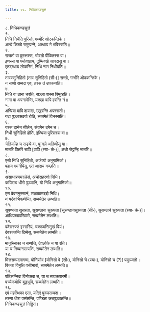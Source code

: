 ```yaml
---
title: ०८. निधिकण्डसुत्तं

---
```

८. निधिकण्डसुत्तं  
१.  
निधिं निधेति पुरिसो, गम्भीरे ओदकन्तिके।  
अत्थे किच्‍चे समुप्पन्‍ने, अत्थाय मे भविस्सति॥  
२.  
राजतो वा दुरुत्तस्स, चोरतो पीळितस्स वा।  
इणस्स वा पमोक्खाय, दुब्भिक्खे आपदासु वा।  
एतदत्थाय लोकस्मिं, निधि नाम निधीयति॥  
३.  
तावस्सुनिहितो [ताव सुनिहितो (सी॰)] सन्तो, गम्भीरे ओदकन्तिके।  
न सब्बो सब्बदा एव, तस्स तं उपकप्पति॥  
४.  
निधि वा ठाना चवति, सञ्‍ञा वास्स विमुय्हति।  
नागा वा अपनामेन्ति, यक्खा वापि हरन्ति नं॥  
५.  
अप्पिया वापि दायादा, उद्धरन्ति अपस्सतो।  
यदा पुञ्‍ञक्खयो होति, सब्बमेतं विनस्सति॥  
६.  
यस्स दानेन सीलेन, संयमेन दमेन च।  
निधी सुनिहितो होति, इत्थिया पुरिसस्स वा॥  
७.  
चेतियम्हि च सङ्घे वा, पुग्गले अतिथीसु वा।  
मातरि पितरि चापि [वापि (स्या॰ कं॰)], अथो जेट्ठम्हि भातरि॥  
८.  
एसो निधि सुनिहितो, अजेय्यो अनुगामिको।  
पहाय गमनीयेसु, एतं आदाय गच्छति॥  
९.  
असाधारणमञ्‍ञेसं, अचोराहरणो निधि।  
कयिराथ धीरो पुञ्‍ञानि, यो निधि अनुगामिको॥  
१०.  
एस देवमनुस्सानं, सब्बकामददो निधि।  
यं यदेवाभिपत्थेन्ति, सब्बमेतेन लब्भति॥  
११.  
सुवण्णता सुसरता, सुसण्ठाना सुरूपता [सुसण्ठानसुरूपता (सी॰), सुसण्ठानं सुरूपता (स्या॰ कं॰)]।  
आधिपच्‍चपरिवारो, सब्बमेतेन लब्भति॥  
१२.  
पदेसरज्‍जं इस्सरियं, चक्‍कवत्तिसुखं पियं।  
देवरज्‍जम्पि दिब्बेसु, सब्बमेतेन लब्भति॥  
१३.  
मानुस्सिका च सम्पत्ति, देवलोके च या रति।  
या च निब्बानसम्पत्ति, सब्बमेतेन लब्भति॥  
१४.  
मित्तसम्पदमागम्म, योनिसोव [योनिसो वे (सी॰), योनिसो चे (स्या॰), योनिसो च (?)] पयुञ्‍जतो।  
विज्‍जा विमुत्ति वसीभावो, सब्बमेतेन लब्भति॥  
१५.  
पटिसम्भिदा विमोक्खा च, या च सावकपारमी।  
पच्‍चेकबोधि बुद्धभूमि, सब्बमेतेन लब्भति॥  
१६.  
एवं महत्थिका एसा, यदिदं पुञ्‍ञसम्पदा।  
तस्मा धीरा पसंसन्ति, पण्डिता कतपुञ्‍ञतन्ति॥  
निधिकण्डसुत्तं निट्ठितं।  